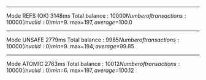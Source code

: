 -------------------------
Mode REFS (OK)
3148ms
Total balance : $10000	 Number of transactions: 10000 (invalid: 0)		 min=$9.	 max=$197,	 average=$100.0

-------------------------
Mode UNSAFE
2779ms
Total balance : $9985	 Number of transactions: 10000 (invalid: 0)		 min=$9.	 max=$194,	 average=$99.85

-------------------------
Mode ATOMIC
2763ms
Total balance : $10012	 Number of transactions: 10000 (invalid: 0)		 min=$6.	 max=$197,	 average=$100.12